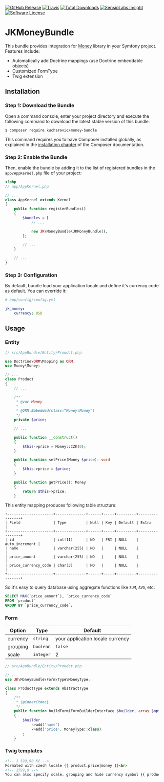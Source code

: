 [![GitHub Release](https://img.shields.io/github/release/kucharovic/money-bundle.svg?style=flat-square)](https://github.com/kucharovic/money-bundle/releases)
[![Travis](https://img.shields.io/travis/rust-lang/rust.svg?style=flat-square)](https://travis-ci.org/kucharovic/money-bundle)
[![Total Downloads](https://img.shields.io/packagist/dt/kucharovic/money-bundle.svg?style=flat-square)](https://packagist.org/packages/kucharovic/money-bundle)
[![SensioLabs Insight](https://img.shields.io/sensiolabs/i/1b2167ed-01ee-42fe-92a0-6c3ac766fc78.svg?style=flat-square)](https://insight.sensiolabs.com/projects/1b2167ed-01ee-42fe-92a0-6c3ac766fc78)
[![Software License](https://img.shields.io/badge/license-MIT-brightgreen.svg?style=flat-square)](LICENSE)

# JKMoneyBundle

This bundle provides integration for [Money](https://github.com/moneyphp/money) library in your Symfony
project. Features include:

 - Automatically add Doctrine mappings (use Doctrine embeddable objects)
 - Customized FormType
 - Twig extension

## Installation

### Step 1: Download the Bundle

Open a command console, enter your project directory and execute the
following command to download the latest stable version of this bundle:

```console
$ composer require kucharovic/money-bundle
```

This command requires you to have Composer installed globally, as explained
in the [installation chapter](https://getcomposer.org/doc/00-intro.md)
of the Composer documentation.

### Step 2: Enable the Bundle

Then, enable the bundle by adding it to the list of registered bundles
in the `app/AppKernel.php` file of your project:

```php
<?php
// app/AppKernel.php

// ...
class AppKernel extends Kernel
{
    public function registerBundles()
    {
        $bundles = [
            // ...

            new JK\MoneyBundle\JKMoneyBundle(),
        ];

        // ...
    }

    // ...
}
```

### Step 3: Configuration

By default, bundle load your application locale and define it's currency code as default. You can override it:
```yaml
# app/config/config.yml

jk_money:
    currency: USD
```


## Usage

### Entity

```php
// src/AppBundle/Entity/Proudct.php

use Doctrine\ORM\Mapping as ORM;
use Money\Money;

// ...
class Product
{
    // ...

    /**
     * @var Money
     *
     * @ORM\Embedded(class="Money\Money")
     */
    private $price;

    // ...

    public function __construct()
    {
        $this->price = Money::CZK(0);
    }

    public function setPrice(Money $price): void
    {
        $this->price = $price;
    }

    public function getPrice(): Money
    {
        return $this->price;
    }
```

This entity mapping produces following table structure:
```
+---------------------+--------------+------+-----+---------+----------------+
| Field               | Type         | Null | Key | Default | Extra          |
+---------------------+--------------+------+-----+---------+----------------+
| id                  | int(11)      | NO   | PRI | NULL    | auto_increment |
| name                | varchar(255) | NO   |     | NULL    |                |
| price_amount        | varchar(255) | NO   |     | NULL    |                |
| price_currency_code | char(3)      | NO   |     | NULL    |                |
+---------------------+--------------+------+-----+---------+----------------+
```

So it's easy to query database using aggregate functions like `SUM`, `AVG`, etc:

```sql
SELECT MAX(`price_amount`), `price_currency_code`
FROM `product`
GROUP BY `price_currency_code`;
```

### Form

| Option  | Type | Default |
| ------------- | ------------- |---- |
| currency  | `string`  | your application locale currency |
| grouping  | `boolean`  | `false` |
| scale  | `integer`  | 2 |

```php
// src/AppBundle/Entity/Proudct.php

// ...
use JK\MoneyBundle\Form\Type\MoneyType;

class ProductType extends AbstractType
{
    /**
     * {@inheritdoc}
     */
    public function buildForm(FormBuilderInterface $builder, array $options)
    {
        $builder
            ->add('name')
            ->add('price', MoneyType::class)
        ;
    }
```

### Twig templates

```html
<!-- 1 599,90 Kč -->
Formated with czech locale {{ product.price|money }}<br>
<!-- 1599,9 -->
You can also specify scale, grouping and hide currency symbol {{ product.price|money(1, false, false) }
```
